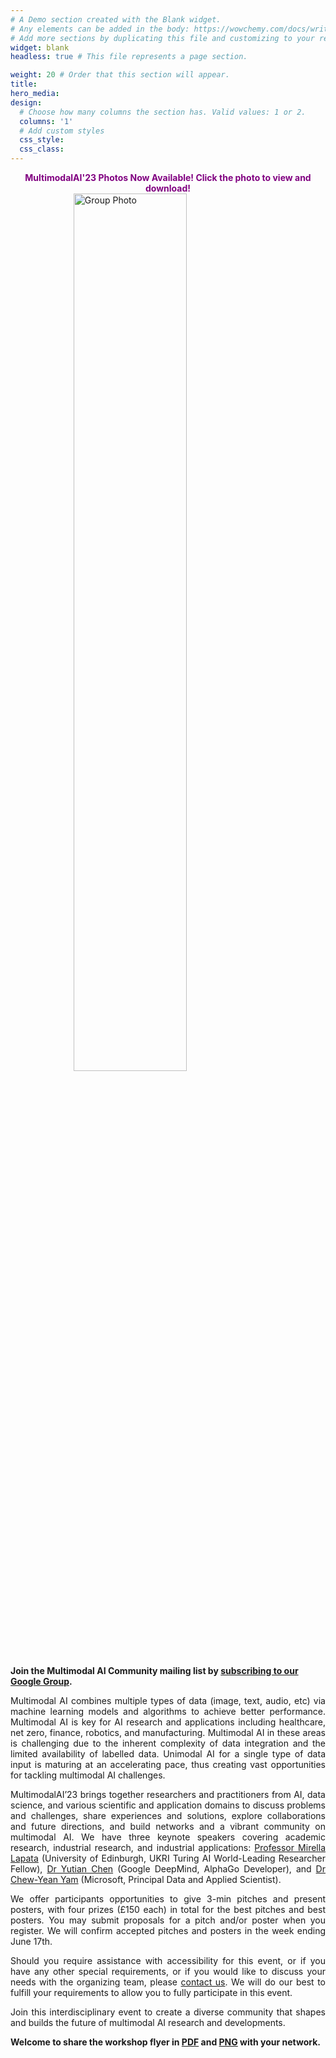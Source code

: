 ```yaml
---
# A Demo section created with the Blank widget.
# Any elements can be added in the body: https://wowchemy.com/docs/writing-markdown-latex/
# Add more sections by duplicating this file and customizing to your requirements.
widget: blank
headless: true # This file represents a page section.

weight: 20 # Order that this section will appear.
title:
hero_media: 
design:
  # Choose how many columns the section has. Valid values: 1 or 2.
  columns: '1'
  # Add custom styles
  css_style:
  css_class:
---
```

<p style="color: purple; text-align: center; margin-bottom: 0px; font-weight: bold;">MultimodalAI'23 Photos Now Available! Click the photo to view and download!</p>
<a href="https://drive.google.com/drive/folders/1ix9FGeld15jNNn8L_EBQSS1wBbt8lZC6?usp=drive_link">
    <img src="media/group_photo.JPG" alt="Group Photo" style="display: block; margin-left: auto; margin-right: auto; width: 60%; margin-bottom: 15px;">
</a>

<b> Join the Multimodal AI Community mailing list by [subscribing to our Google Group](https://groups.google.com/a/sheffield.ac.uk/g/multimodal-ai-community-group).</b>
<p style="text-align: justify;">
Multimodal AI combines multiple types of data (image, text, audio, etc) via machine learning models and algorithms to achieve better performance. Multimodal AI is key for AI research and applications including healthcare, net zero, finance, robotics, and manufacturing. Multimodal AI in these areas is challenging due to the inherent complexity of data integration and the limited availability of labelled data. Unimodal AI for a single type of data input is maturing at an accelerating pace, thus creating vast opportunities for tackling multimodal AI challenges.
</p>
<p style="text-align: justify;">
MultimodalAI’23 brings together researchers and practitioners from AI, data science, and various scientific and application domains to discuss problems and challenges, share experiences and solutions, explore collaborations and future directions, and build networks and a vibrant community on multimodal AI. We have three keynote speakers covering academic research, industrial research, and industrial applications: <a href="https://homepages.inf.ed.ac.uk/mlap/">Professor Mirella Lapata</a> (University of Edinburgh, UKRI Turing AI World-Leading Researcher Fellow), <a href="https://www.cantab.net/users/yutian.chen/index.html">Dr Yutian Chen</a> (Google DeepMind, AlphaGo Developer), and <a href="https://www.linkedin.com/in/cyyam/?originalSubdomain=uk">Dr Chew-Yean Yam</a> (Microsoft, Principal Data and Applied Scientist).
</p>

<p style="text-align: justify;">
We offer participants opportunities to give 3-min pitches and present posters, with four prizes (£150 each) in total for the best pitches and best posters. You may submit proposals for a pitch and/or poster when you register. We will confirm accepted pitches and posters in the week ending June 17th.
</p>

<p style="text-align: justify;">
Should you require assistance with accessibility for this event, or if you have any other special requirements, or if you would like to discuss your needs with the organizing team, please <a href="#contact">contact us</a>. We will do our best to fulfill your requirements to allow you to fully participate in this event.
</p>

<p style="text-align: justify;">
Join this interdisciplinary event to create a diverse community that shapes and builds the future of multimodal AI research and developments.
</p>

**Welcome to share the workshop flyer in [PDF](media/flyer.pdf) and [PNG](media/flyer.png) with your network.**
